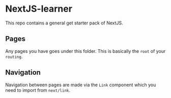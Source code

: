 # NextJS-learner

This repo contains a general get starter pack of NextJS.

## Pages

Any pages you have goes under this folder. This is basically the `root` of your `routing`.

## Navigation

Navigation between pages are made via the `Link` component which you need to import from `next/link`.
